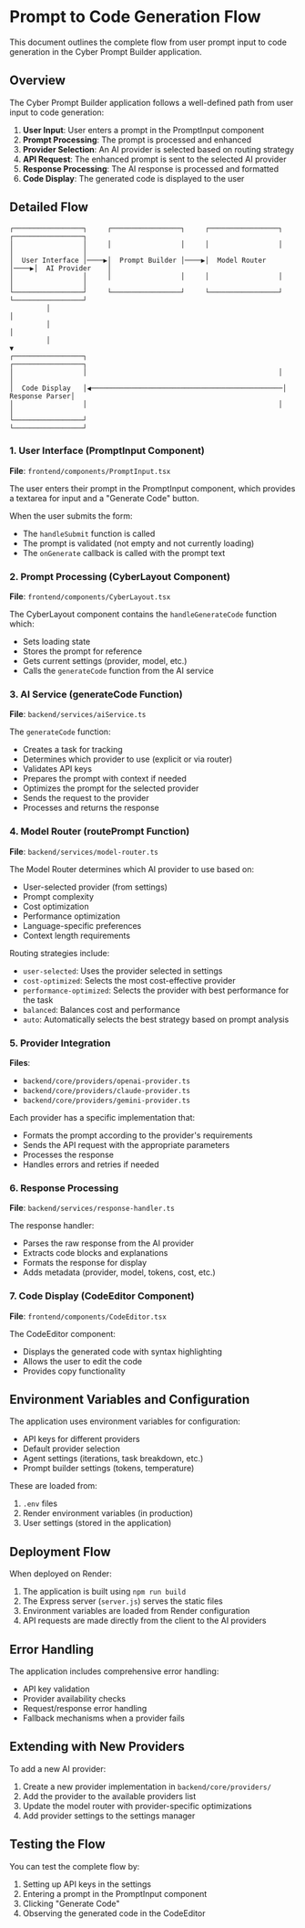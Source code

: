 # Prompt to Code Generation Flow

This document outlines the complete flow from user prompt input to code generation in the Cyber Prompt Builder application.

## Overview

The Cyber Prompt Builder application follows a well-defined path from user input to code generation:

1. **User Input**: User enters a prompt in the PromptInput component
2. **Prompt Processing**: The prompt is processed and enhanced
3. **Provider Selection**: An AI provider is selected based on routing strategy
4. **API Request**: The enhanced prompt is sent to the selected AI provider
5. **Response Processing**: The AI response is processed and formatted
6. **Code Display**: The generated code is displayed to the user

## Detailed Flow

```
┌─────────────────┐     ┌─────────────────┐     ┌─────────────────┐     ┌─────────────────┐
│                 │     │                 │     │                 │     │                 │
│  User Interface │────▶│  Prompt Builder │────▶│  Model Router   │────▶│  AI Provider    │
│                 │     │                 │     │                 │     │                 │
└─────────────────┘     └─────────────────┘     └─────────────────┘     └─────────────────┘
         │                                                                      │
         │                                                                      │
         │                                                                      ▼
┌─────────────────┐                                               ┌─────────────────┐
│                 │                                               │                 │
│  Code Display   │◀───────────────────────────────────────────────│  Response Parser│
│                 │                                               │                 │
└─────────────────┘                                               └─────────────────┘
```

### 1. User Interface (PromptInput Component)

**File**: `frontend/components/PromptInput.tsx`

The user enters their prompt in the PromptInput component, which provides a textarea for input and a "Generate Code" button.

When the user submits the form:
- The `handleSubmit` function is called
- The prompt is validated (not empty and not currently loading)
- The `onGenerate` callback is called with the prompt text

### 2. Prompt Processing (CyberLayout Component)

**File**: `frontend/components/CyberLayout.tsx`

The CyberLayout component contains the `handleGenerateCode` function which:
- Sets loading state
- Stores the prompt for reference
- Gets current settings (provider, model, etc.)
- Calls the `generateCode` function from the AI service

### 3. AI Service (generateCode Function)

**File**: `backend/services/aiService.ts`

The `generateCode` function:
- Creates a task for tracking
- Determines which provider to use (explicit or via router)
- Validates API keys
- Prepares the prompt with context if needed
- Optimizes the prompt for the selected provider
- Sends the request to the provider
- Processes and returns the response

### 4. Model Router (routePrompt Function)

**File**: `backend/services/model-router.ts`

The Model Router determines which AI provider to use based on:
- User-selected provider (from settings)
- Prompt complexity
- Cost optimization
- Performance optimization
- Language-specific preferences
- Context length requirements

Routing strategies include:
- `user-selected`: Uses the provider selected in settings
- `cost-optimized`: Selects the most cost-effective provider
- `performance-optimized`: Selects the provider with best performance for the task
- `balanced`: Balances cost and performance
- `auto`: Automatically selects the best strategy based on prompt analysis

### 5. Provider Integration

**Files**: 
- `backend/core/providers/openai-provider.ts`
- `backend/core/providers/claude-provider.ts`
- `backend/core/providers/gemini-provider.ts`

Each provider has a specific implementation that:
- Formats the prompt according to the provider's requirements
- Sends the API request with the appropriate parameters
- Processes the response
- Handles errors and retries if needed

### 6. Response Processing

**File**: `backend/services/response-handler.ts`

The response handler:
- Parses the raw response from the AI provider
- Extracts code blocks and explanations
- Formats the response for display
- Adds metadata (provider, model, tokens, cost, etc.)

### 7. Code Display (CodeEditor Component)

**File**: `frontend/components/CodeEditor.tsx`

The CodeEditor component:
- Displays the generated code with syntax highlighting
- Allows the user to edit the code
- Provides copy functionality

## Environment Variables and Configuration

The application uses environment variables for configuration:

- API keys for different providers
- Default provider selection
- Agent settings (iterations, task breakdown, etc.)
- Prompt builder settings (tokens, temperature)

These are loaded from:
1. `.env` files
2. Render environment variables (in production)
3. User settings (stored in the application)

## Deployment Flow

When deployed on Render:

1. The application is built using `npm run build`
2. The Express server (`server.js`) serves the static files
3. Environment variables are loaded from Render configuration
4. API requests are made directly from the client to the AI providers

## Error Handling

The application includes comprehensive error handling:
- API key validation
- Provider availability checks
- Request/response error handling
- Fallback mechanisms when a provider fails

## Extending with New Providers

To add a new AI provider:
1. Create a new provider implementation in `backend/core/providers/`
2. Add the provider to the available providers list
3. Update the model router with provider-specific optimizations
4. Add provider settings to the settings manager

## Testing the Flow

You can test the complete flow by:
1. Setting up API keys in the settings
2. Entering a prompt in the PromptInput component
3. Clicking "Generate Code"
4. Observing the generated code in the CodeEditor
